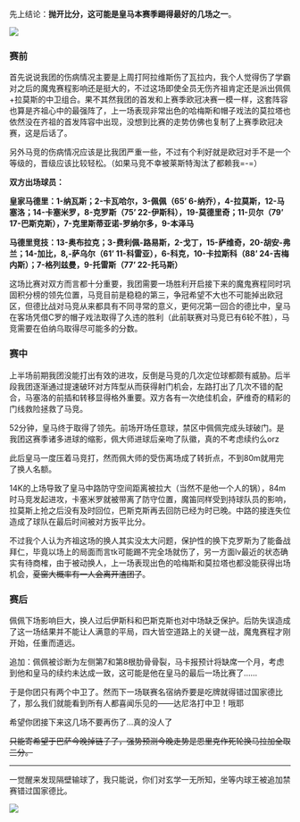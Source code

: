先上结论：**抛开比分，这可能是皇马本赛季踢得最好的几场之一**。

![](http://onvaoy58z.bkt.clouddn.com/rmath.jpg)

### 赛前

首先说说我团的伤病情况主要是上周打阿拉维斯伤了瓦拉内，我个人觉得伤了学霸对之后的魔鬼赛程影响还是挺大的，不过这场即使全员无伤齐祖肯定还是派出佩佩+拉莫斯的中卫组合。果不其然我团的首发和上赛季欧冠决赛一模一样，这套阵容也算是齐祖心中的最强阵了，上一场表现非常出色的哈梅斯和帽子戏法的莫拉塔也依然没在齐祖的首发阵容中出现，没想到比赛的走势仿佛也复制了上赛季欧冠决赛，这是后话了。

另外马竞的伤病情况应该是比我团严重一些，不过有个利好就是欧冠对手不是一个等级的，晋级应该比较轻松。（如果马竞不幸被莱斯特淘汰了都赖我=-=）

**双方出场球员：**

**皇家马德里：1-纳瓦斯；2-卡瓦哈尔，3-佩佩（65’ 6-纳乔），4-拉莫斯，12-马塞洛；14-卡塞米罗，8-克罗斯（75’ 22-伊斯科），19-莫德里奇；11-贝尔（79’ 17-巴斯克斯），7-克里斯蒂亚诺-罗纳尔多，9-本泽马**

**马德里竞技：13-奥布拉克；3-费利佩-路易斯，2-戈丁，15-萨维奇，20-胡安-弗兰；14-加比，8,-萨乌尔（61’ 11-科雷亚），6-科克，10-卡拉斯科（88’ 24-吉梅内斯）；7-格列兹曼，9-托雷斯（77’ 22-托马斯）**

这场比赛对双方而言都十分重要，我团需要一场胜利开启接下来的魔鬼赛程同时巩固积分榜的领先位置，马竞目前是稳稳的第三，争冠希望不大也不可能掉出欧冠区，但德比战对马竞从来都具有不同寻常的意义，更何况第一回合的德比中，皇马在客场凭借C罗的帽子戏法取得了久违的胜利（此前联赛对马竞已有6轮不胜），马竞需要在伯纳乌取得尽可能多的分数。

### 赛中

上半场前期我团没能打出有效的进攻，反倒是马竞的几次定位球都颇有威胁。后半段我团逐渐通过提速破环对方阵型从而获得射门机会，左路打出了几次不错的配合，马塞洛的前插和转移显得格外重要。双方各有一次绝佳机会，萨维奇的精彩的门线救险拯救了马竞。

52分钟，皇马终于取得了领先。前场开场任意球，禁区中佩佩完成头球破门。是我团这赛季诸多进球的缩影，佩大师进球后亲吻了队徽，真的不考虑续约么orz

此后皇马一度压着马竞打，然而佩大师的受伤离场成了转折点，不到80m就用完了换人名额。

14K的上场导致了皇马中路防守空间距离被拉大（当然不是他一个人的锅），84m时马竞发起进攻，卡塞米罗就被带离了防守位置，魔笛同样受到持球队员的影响，拉莫斯上抢之后没有及时回位，巴斯克斯再去回防已经为时已晚。中路的接连失位造成了球队在最后时间被对方扳平比分。

不过我个人认为齐祖这场的换人其实没太大问题，保护性的换下克罗斯为了能备战拜仁，毕竟以场上的局面而言tk可能踢不完全场就伤了，另一方面lv最近的状态确实有待商榷，由于被动换人，上一场表现出色的哈梅斯和莫拉塔也都没能获得出场机会，~~夏窗大概率有一人会离开渣团了~~。

### 赛后

佩佩下场影响巨大，换人过后伊斯科和巴斯克斯也对中场缺乏保护。后防失误造成了这一场结果并不能让人满意的平局，四大皆空道路上的关键一战，魔鬼赛程才刚开始，任重而道远。

追加：佩佩被诊断为左侧第7和第8根肋骨骨裂，马卡报预计将缺席一个月，考虑到他和皇马的续约未达成一致，这可能是他在皇马的最后一场比赛了……

于是你团只有两个中卫了。然而下一场联赛名宿纳乔要是吃牌就得错过国家德比了，那么我们就能看到所有人都喜闻乐见的——达尼洛打中卫！哦耶

希望你团接下来这几场不要再伤了...真的没人了

~~只能寄希望于巴萨今晚掉链子了，强势预测今晚走势是恩里克作死轮换马拉加全取三分。~~

---

一觉醒来发现隔壁输球了，我只能说，你们对玄学一无所知，坐等内球王被追加禁赛错过国家德比。

![](http://onvaoy58z.bkt.clouddn.com/zidane.jpg)